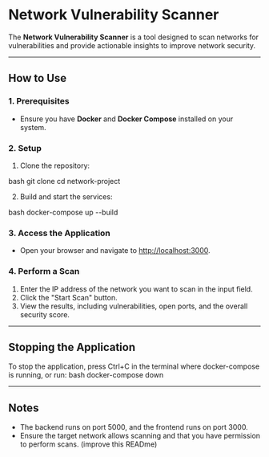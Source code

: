 # Network Vulnerability Scanner

The **Network Vulnerability Scanner** is a tool designed to scan networks for vulnerabilities and provide actionable insights to improve network security.

---

## How to Use

### 1. Prerequisites
- Ensure you have **Docker** and **Docker Compose** installed on your system.

### 2. Setup
1. Clone the repository:
   
bash
   git clone <repository-url>
   cd network-project

2. Build and start the services:
   
bash
   docker-compose up --build


### 3. Access the Application
- Open your browser and navigate to [http://localhost:3000](http://localhost:3000).

### 4. Perform a Scan
1. Enter the IP address of the network you want to scan in the input field.
2. Click the "Start Scan" button.
3. View the results, including vulnerabilities, open ports, and the overall security score.

---

## Stopping the Application
To stop the application, press Ctrl+C in the terminal where docker-compose is running, or run:
bash
docker-compose down


---

## Notes
- The backend runs on port 5000, and the frontend runs on port 3000.
- Ensure the target network allows scanning and that you have permission to perform scans. (improve this READme)
